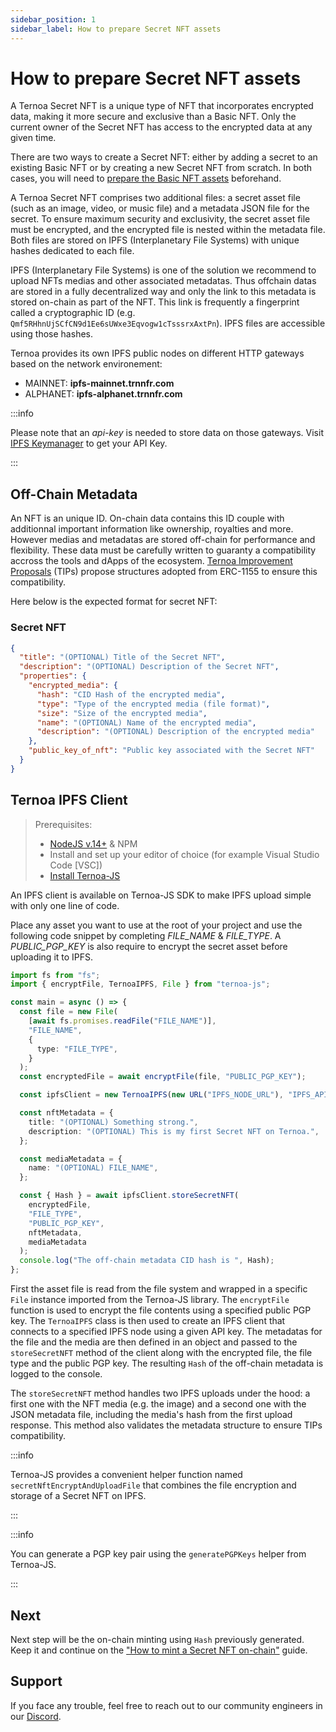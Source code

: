 ```yaml
---
sidebar_position: 1
sidebar_label: How to prepare Secret NFT assets
---
```


# How to prepare Secret NFT assets

A Ternoa Secret NFT is a unique type of NFT that incorporates encrypted data, making it more secure and exclusive than a Basic NFT. Only the current owner of the Secret NFT has access to the encrypted data at any given time.

There are two ways to create a Secret NFT: either by adding a secret to an existing Basic NFT or by creating a new Secret NFT from scratch. In both cases, you will need to [prepare the Basic NFT assets](/for-developers/guides/NFT/basic-NFT/prepare-assets) beforehand.

A Ternoa Secret NFT comprises two additional files: a secret asset file (such as an image, video, or music file) and a metadata JSON file for the secret. To ensure maximum security and exclusivity, the secret asset file must be encrypted, and the encrypted file is nested within the metadata file. Both files are stored on IPFS (Interplanetary File Systems) with unique hashes dedicated to each file.

IPFS (Interplanetary File Systems) is one of the solution we recommend to upload NFTs medias and other associated metadatas. Thus offchain datas are stored in a fully decentralized way and only the link to this metadata is stored on-chain as part of the NFT. This link is frequently a fingerprint called a cryptographic ID (e.g. `Qmf5RHhnUjSCfCN9d1Ee6sUWxe3Eqvogw1cTsssrxAxtPn`). IPFS files are accessible using those hashes.

Ternoa provides its own IPFS public nodes on different HTTP gateways based on the network environement:

- MAINNET: **ipfs-mainnet.trnnfr.com**
- ALPHANET: **ipfs-alphanet.trnnfr.com**

:::info

Please note that an _api-key_ is needed to store data on those gateways. Visit [IPFS Keymanager](https://ipfs-key-manager-git-dev-ternoa.vercel.app/) to get your API Key.

:::

## Off-Chain Metadata

An NFT is an unique ID. On-chain data contains this ID couple with additionnal important information like ownership, royalties and more. However medias and metadatas are stored off-chain for performance and flexibility. These data must be carefully written to guaranty a compatibility accross the tools and dApps of the ecosystem. [Ternoa Improvement Proposals](https://github.com/capsule-corp-ternoa/ternoa-proposals/tree/main/TIPs) (TIPs) propose structures adopted from ERC-1155 to ensure this compatibility.

Here below is the expected format for secret NFT:

### Secret NFT

```json
{
  "title": "(OPTIONAL) Title of the Secret NFT",
  "description": "(OPTIONAL) Description of the Secret NFT",
  "properties": {
    "encrypted_media": {
      "hash": "CID Hash of the encrypted media",
      "type": "Type of the encrypted media (file format)",
      "size": "Size of the encrypted media",
      "name": "(OPTIONAL) Name of the encrypted media",
      "description": "(OPTIONAL) Description of the encrypted media"
    },
    "public_key_of_nft": "Public key associated with the Secret NFT"
  }
}
```

## Ternoa IPFS Client

> Prerequisites:
>
> - [NodeJS v.14+](https://nodejs.org/en/download/) & NPM
> - Install and set up your editor of choice (for example Visual Studio Code [VSC])
> - [Install Ternoa-JS](/for-developers/get-started/install-ternoa-js#step-1-install-ternoa-js)

An IPFS client is available on Ternoa-JS SDK to make IPFS upload simple with only one line of code.

Place any asset you want to use at the root of your project and use the following code snippet by completing _FILE_NAME_ & _FILE_TYPE_. A _PUBLIC_PGP_KEY_ is also require to encrypt the secret asset before uploading it to IPFS.

```typescript showLineNumbers
import fs from "fs";
import { encryptFile, TernoaIPFS, File } from "ternoa-js";

const main = async () => {
  const file = new File(
    [await fs.promises.readFile("FILE_NAME")],
    "FILE_NAME",
    {
      type: "FILE_TYPE",
    }
  );
  const encryptedFile = await encryptFile(file, "PUBLIC_PGP_KEY");

  const ipfsClient = new TernoaIPFS(new URL("IPFS_NODE_URL"), "IPFS_API_KEY");

  const nftMetadata = {
    title: "(OPTIONAL) Something strong.",
    description: "(OPTIONAL) This is my first Secret NFT on Ternoa.",
  };

  const mediaMetadata = {
    name: "(OPTIONAL) FILE_NAME",
  };

  const { Hash } = await ipfsClient.storeSecretNFT(
    encryptedFile,
    "FILE_TYPE",
    "PUBLIC_PGP_KEY",
    nftMetadata,
    mediaMetadata
  );
  console.log("The off-chain metadata CID hash is ", Hash);
};
```

First the asset file is read from the file system and wrapped in a specific `File` instance imported from the Ternoa-JS library. The `encryptFile` function is used to encrypt the file contents using a specified public PGP key. The `TernoaIPFS` class is then used to create an IPFS client that connects to a specified IPFS node using a given API key. The metadatas for the file and the media are then defined in an object and passed to the `storeSecretNFT` method of the client along with the encrypted file, the file type and the public PGP key. The resulting `Hash` of the off-chain metadata is logged to the console.

The `storeSecretNFT` method handles two IPFS uploads under the hood: a first one with the NFT media (e.g. the image) and a second one with the JSON metadata file, including the media's hash from the first upload response. This method also validates the metadata structure to ensure TIPs compatibility.

:::info

Ternoa-JS provides a convenient helper function named `secretNftEncryptAndUploadFile` that combines the file encryption and storage of a Secret NFT on IPFS.

:::

:::info

You can generate a PGP key pair using the `generatePGPKeys` helper from Ternoa-JS.

:::

## Next

Next step will be the on-chain minting using `Hash` previously generated. Keep it and continue on the ["How to mint a Secret NFT on-chain"](/for-developers/guides/NFT/secret-NFT/mint-NFT) guide.

## Support

If you face any trouble, feel free to reach out to our community engineers in our [Discord](https://discord.gg/fUmBkPpnRu).
